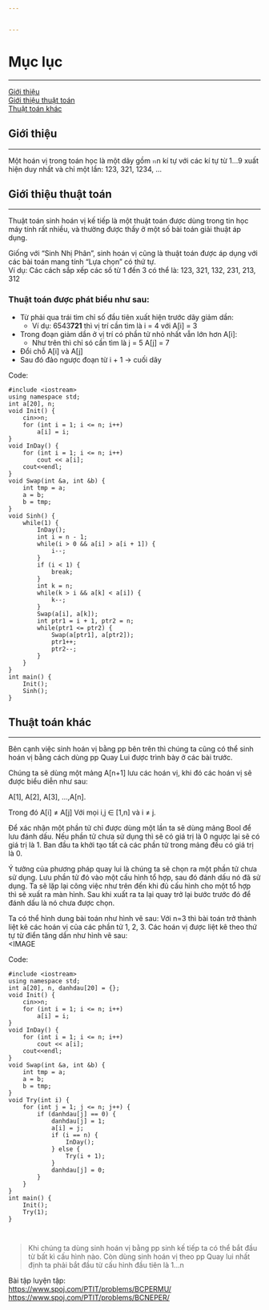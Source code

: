 ```yaml
---


---
```


<h1 id="mục-lục">Mục lục</h1>
<hr>
<p><a href="#gi%E1%BB%9Bi-thi%E1%BB%87u">Giới thiệu</a><br>
<a href="#gi%E1%BB%9Bi-thi%E1%BB%87u-thu%E1%BA%ADt-to%C3%A1n">Giới thiệu thuật toán</a><br>
<a href="#thu%E1%BA%ADt-to%C3%A1n-kh%C3%A1c">Thuật toán khác</a></p>
<h2 id="giới-thiệu">Giới thiệu</h2>
<hr>
<p>Một hoán vị trong toán học là một dãy gồm <span class="katex--inline"><span class="katex"><span class="katex-mathml"><math><semantics><mrow><mi>n</mi></mrow><annotation encoding="application/x-tex">n</annotation></semantics></math></span><span class="katex-html" aria-hidden="true"><span class="base"><span class="strut" style="height: 0.43056em; vertical-align: 0em;"></span><span class="mord mathdefault">n</span></span></span></span></span> kí tự với các kí tự từ 1…9 xuất hiện duy nhất và chỉ một lần: 123, 321, 1234, …</p>
<h2 id="giới-thiệu-thuật-toán">Giới thiệu thuật toán</h2>
<hr>
<p>Thuật toán sinh hoán vị kế tiếp là một thuật toán được dùng trong tin học máy tính rất nhiều, và thường được thấy ở một số bài toán giải thuật  áp dụng.</p>
<p>Giống với “Sinh Nhị Phân”, sinh hoán vị cũng là thuật toán được áp dụng với các bài toán mang tính “Lựa chọn” có thứ tự.<br>
Ví dụ: Các cách sắp xếp các số từ 1 đến 3 có thể là: 123, 321, 132, 231, 213, 312</p>
<h3 id="thuật-toán-được-phát-biểu-như-sau">Thuật toán được phát biểu như sau:</h3>
<ul>
<li>Từ phải qua trái tìm chỉ số đầu tiên xuất hiện trước dãy giảm dần:
<ul>
<li>Ví dụ: 6543<strong>721</strong> thì vị trí cần tìm là i = 4 với A[i] = 3</li>
</ul>
</li>
<li>Trong đoạn giảm dần ở vị trí có phần tử nhỏ nhất vẫn lớn hơn A[i]:
<ul>
<li>Như trên thì chỉ só cần tìm là j = 5 A[j] = 7</li>
</ul>
</li>
<li>Đổi chỗ A[i] và A[j]</li>
<li>Sau đó đảo ngược đoạn từ i + 1 -&gt; cuối dãy</li>
</ul>
<p>Code:</p>
<pre class=" language-cpp"><code class="prism  language-cpp"><span class="token macro property">#<span class="token directive keyword">include</span> <span class="token string">&lt;iostream&gt;</span></span>
<span class="token keyword">using</span> <span class="token keyword">namespace</span> std<span class="token punctuation">;</span>
<span class="token keyword">int</span> a<span class="token punctuation">[</span><span class="token number">20</span><span class="token punctuation">]</span><span class="token punctuation">,</span> n<span class="token punctuation">;</span>
<span class="token keyword">void</span> <span class="token function">Init</span><span class="token punctuation">(</span><span class="token punctuation">)</span> <span class="token punctuation">{</span>
	cin<span class="token operator">&gt;&gt;</span>n<span class="token punctuation">;</span>
	<span class="token keyword">for</span> <span class="token punctuation">(</span><span class="token keyword">int</span> i <span class="token operator">=</span> <span class="token number">1</span><span class="token punctuation">;</span> i <span class="token operator">&lt;=</span> n<span class="token punctuation">;</span> i<span class="token operator">++</span><span class="token punctuation">)</span>
		a<span class="token punctuation">[</span>i<span class="token punctuation">]</span> <span class="token operator">=</span> i<span class="token punctuation">;</span>
<span class="token punctuation">}</span>
<span class="token keyword">void</span> <span class="token function">InDay</span><span class="token punctuation">(</span><span class="token punctuation">)</span> <span class="token punctuation">{</span>
	<span class="token keyword">for</span> <span class="token punctuation">(</span><span class="token keyword">int</span> i <span class="token operator">=</span> <span class="token number">1</span><span class="token punctuation">;</span> i <span class="token operator">&lt;=</span> n<span class="token punctuation">;</span> i<span class="token operator">++</span><span class="token punctuation">)</span>
		cout <span class="token operator">&lt;&lt;</span> a<span class="token punctuation">[</span>i<span class="token punctuation">]</span><span class="token punctuation">;</span>
	cout<span class="token operator">&lt;&lt;</span>endl<span class="token punctuation">;</span>
<span class="token punctuation">}</span>
<span class="token keyword">void</span> <span class="token function">Swap</span><span class="token punctuation">(</span><span class="token keyword">int</span> <span class="token operator">&amp;</span>a<span class="token punctuation">,</span> <span class="token keyword">int</span> <span class="token operator">&amp;</span>b<span class="token punctuation">)</span> <span class="token punctuation">{</span>
	<span class="token keyword">int</span> tmp <span class="token operator">=</span> a<span class="token punctuation">;</span>
	a <span class="token operator">=</span> b<span class="token punctuation">;</span>
	b <span class="token operator">=</span> tmp<span class="token punctuation">;</span>
<span class="token punctuation">}</span>
<span class="token keyword">void</span> <span class="token function">Sinh</span><span class="token punctuation">(</span><span class="token punctuation">)</span> <span class="token punctuation">{</span>
	<span class="token keyword">while</span><span class="token punctuation">(</span><span class="token number">1</span><span class="token punctuation">)</span> <span class="token punctuation">{</span>
		<span class="token function">InDay</span><span class="token punctuation">(</span><span class="token punctuation">)</span><span class="token punctuation">;</span>
		<span class="token keyword">int</span> i <span class="token operator">=</span> n <span class="token operator">-</span> <span class="token number">1</span><span class="token punctuation">;</span>
		<span class="token keyword">while</span><span class="token punctuation">(</span>i <span class="token operator">&gt;</span> <span class="token number">0</span> <span class="token operator">&amp;&amp;</span> a<span class="token punctuation">[</span>i<span class="token punctuation">]</span> <span class="token operator">&gt;</span> a<span class="token punctuation">[</span>i <span class="token operator">+</span> <span class="token number">1</span><span class="token punctuation">]</span><span class="token punctuation">)</span> <span class="token punctuation">{</span>
			i<span class="token operator">--</span><span class="token punctuation">;</span>
		<span class="token punctuation">}</span>
		<span class="token keyword">if</span> <span class="token punctuation">(</span>i <span class="token operator">&lt;</span> <span class="token number">1</span><span class="token punctuation">)</span> <span class="token punctuation">{</span>
			<span class="token keyword">break</span><span class="token punctuation">;</span>
		<span class="token punctuation">}</span>
		<span class="token keyword">int</span> k <span class="token operator">=</span> n<span class="token punctuation">;</span>
		<span class="token keyword">while</span><span class="token punctuation">(</span>k <span class="token operator">&gt;</span> i <span class="token operator">&amp;&amp;</span> a<span class="token punctuation">[</span>k<span class="token punctuation">]</span> <span class="token operator">&lt;</span> a<span class="token punctuation">[</span>i<span class="token punctuation">]</span><span class="token punctuation">)</span> <span class="token punctuation">{</span>
			k<span class="token operator">--</span><span class="token punctuation">;</span>
		<span class="token punctuation">}</span>
		<span class="token function">Swap</span><span class="token punctuation">(</span>a<span class="token punctuation">[</span>i<span class="token punctuation">]</span><span class="token punctuation">,</span> a<span class="token punctuation">[</span>k<span class="token punctuation">]</span><span class="token punctuation">)</span><span class="token punctuation">;</span>
		<span class="token keyword">int</span> ptr1 <span class="token operator">=</span> i <span class="token operator">+</span> <span class="token number">1</span><span class="token punctuation">,</span> ptr2 <span class="token operator">=</span> n<span class="token punctuation">;</span>
		<span class="token keyword">while</span><span class="token punctuation">(</span>ptr1 <span class="token operator">&lt;=</span> ptr2<span class="token punctuation">)</span> <span class="token punctuation">{</span>
			<span class="token function">Swap</span><span class="token punctuation">(</span>a<span class="token punctuation">[</span>ptr1<span class="token punctuation">]</span><span class="token punctuation">,</span> a<span class="token punctuation">[</span>ptr2<span class="token punctuation">]</span><span class="token punctuation">)</span><span class="token punctuation">;</span>
			ptr1<span class="token operator">++</span><span class="token punctuation">;</span>
			ptr2<span class="token operator">--</span><span class="token punctuation">;</span>
		<span class="token punctuation">}</span>
	<span class="token punctuation">}</span>
<span class="token punctuation">}</span>
<span class="token keyword">int</span> <span class="token function">main</span><span class="token punctuation">(</span><span class="token punctuation">)</span> <span class="token punctuation">{</span>
	<span class="token function">Init</span><span class="token punctuation">(</span><span class="token punctuation">)</span><span class="token punctuation">;</span>
	<span class="token function">Sinh</span><span class="token punctuation">(</span><span class="token punctuation">)</span><span class="token punctuation">;</span>
<span class="token punctuation">}</span>
</code></pre>
<h2 id="thuật-toán-khác">Thuật toán khác</h2>
<hr>
<p>Bên cạnh việc sinh hoán vị bằng pp bên trên thì chúng ta cũng có thể sinh hoán vị bằng cách dùng pp Quay Lui được trình bày ở các bài trước.</p>
<p>Chúng ta sẽ dùng một mảng A[n+1] lưu các hoán vị, khi đó các hoán vị sẽ được biểu diễn như sau:</p>
<p>A[1], A[2], A[3], …,A[n].</p>
<p>Trong đó A[i] ≠ A[j] Với mọi i,j ∈ [1,n] và i ≠ j.</p>
<p>Để xác nhận một phần tử chỉ được dùng một lần ta sẽ dùng mảng Bool để lưu đánh dấu. Nếu phần tử chưa sử dụng thì sẽ có giá trị là 0 ngược lại sẽ có giá trị là 1. Ban đầu ta khởi tạo tất cả các phần tử trong mảng đều có giá trị là 0.</p>
<p>Ý tưởng của phương pháp quay lui là chúng ta sẽ chọn ra một phần tử chưa sử dụng. Lưu phần tử đó vào một cấu hình tổ hợp, sau đó đánh dấu nó đã sử dụng. Ta sẽ lặp lại công việc như trên đến khi đủ cấu hình cho một tổ hợp thì sẽ xuất ra màn hình. Sau khi xuất ra ta lại quay trở lại bước trước đó để đánh dấu là nó chưa được chọn.</p>
<p>Ta có thể hình dung bài toán như hình vẽ sau: Với n=3 thì bài toán trở thành liệt kê các hoán vị của các phần tử 1, 2, 3. Các hoán vị được liệt kê theo thứ tự từ điển tăng dần như hình vẽ sau:<br>
&lt;IMAGE</p>
<p>Code:</p>
<pre class=" language-cpp"><code class="prism  language-cpp"><span class="token macro property">#<span class="token directive keyword">include</span> <span class="token string">&lt;iostream&gt;</span></span>
<span class="token keyword">using</span> <span class="token keyword">namespace</span> std<span class="token punctuation">;</span>
<span class="token keyword">int</span> a<span class="token punctuation">[</span><span class="token number">20</span><span class="token punctuation">]</span><span class="token punctuation">,</span> n<span class="token punctuation">,</span> danhdau<span class="token punctuation">[</span><span class="token number">20</span><span class="token punctuation">]</span> <span class="token operator">=</span> <span class="token punctuation">{</span><span class="token punctuation">}</span><span class="token punctuation">;</span>
<span class="token keyword">void</span> <span class="token function">Init</span><span class="token punctuation">(</span><span class="token punctuation">)</span> <span class="token punctuation">{</span>
	cin<span class="token operator">&gt;&gt;</span>n<span class="token punctuation">;</span>
	<span class="token keyword">for</span> <span class="token punctuation">(</span><span class="token keyword">int</span> i <span class="token operator">=</span> <span class="token number">1</span><span class="token punctuation">;</span> i <span class="token operator">&lt;=</span> n<span class="token punctuation">;</span> i<span class="token operator">++</span><span class="token punctuation">)</span>
		a<span class="token punctuation">[</span>i<span class="token punctuation">]</span> <span class="token operator">=</span> i<span class="token punctuation">;</span>
<span class="token punctuation">}</span>
<span class="token keyword">void</span> <span class="token function">InDay</span><span class="token punctuation">(</span><span class="token punctuation">)</span> <span class="token punctuation">{</span>
	<span class="token keyword">for</span> <span class="token punctuation">(</span><span class="token keyword">int</span> i <span class="token operator">=</span> <span class="token number">1</span><span class="token punctuation">;</span> i <span class="token operator">&lt;=</span> n<span class="token punctuation">;</span> i<span class="token operator">++</span><span class="token punctuation">)</span>
		cout <span class="token operator">&lt;&lt;</span> a<span class="token punctuation">[</span>i<span class="token punctuation">]</span><span class="token punctuation">;</span>
	cout<span class="token operator">&lt;&lt;</span>endl<span class="token punctuation">;</span>
<span class="token punctuation">}</span>
<span class="token keyword">void</span> <span class="token function">Swap</span><span class="token punctuation">(</span><span class="token keyword">int</span> <span class="token operator">&amp;</span>a<span class="token punctuation">,</span> <span class="token keyword">int</span> <span class="token operator">&amp;</span>b<span class="token punctuation">)</span> <span class="token punctuation">{</span>
	<span class="token keyword">int</span> tmp <span class="token operator">=</span> a<span class="token punctuation">;</span>
	a <span class="token operator">=</span> b<span class="token punctuation">;</span>
	b <span class="token operator">=</span> tmp<span class="token punctuation">;</span>
<span class="token punctuation">}</span>
<span class="token keyword">void</span> <span class="token function">Try</span><span class="token punctuation">(</span><span class="token keyword">int</span> i<span class="token punctuation">)</span> <span class="token punctuation">{</span>
	<span class="token keyword">for</span> <span class="token punctuation">(</span><span class="token keyword">int</span> j <span class="token operator">=</span> <span class="token number">1</span><span class="token punctuation">;</span> j <span class="token operator">&lt;=</span> n<span class="token punctuation">;</span> j<span class="token operator">++</span><span class="token punctuation">)</span> <span class="token punctuation">{</span>
		<span class="token keyword">if</span> <span class="token punctuation">(</span>danhdau<span class="token punctuation">[</span>j<span class="token punctuation">]</span> <span class="token operator">==</span> <span class="token number">0</span><span class="token punctuation">)</span> <span class="token punctuation">{</span>
			danhdau<span class="token punctuation">[</span>j<span class="token punctuation">]</span> <span class="token operator">=</span> <span class="token number">1</span><span class="token punctuation">;</span>
			a<span class="token punctuation">[</span>i<span class="token punctuation">]</span> <span class="token operator">=</span> j<span class="token punctuation">;</span>
			<span class="token keyword">if</span> <span class="token punctuation">(</span>i <span class="token operator">==</span> n<span class="token punctuation">)</span> <span class="token punctuation">{</span>
				<span class="token function">InDay</span><span class="token punctuation">(</span><span class="token punctuation">)</span><span class="token punctuation">;</span>
			<span class="token punctuation">}</span> <span class="token keyword">else</span> <span class="token punctuation">{</span>
				<span class="token function">Try</span><span class="token punctuation">(</span>i <span class="token operator">+</span> <span class="token number">1</span><span class="token punctuation">)</span><span class="token punctuation">;</span>
			<span class="token punctuation">}</span>
			danhdau<span class="token punctuation">[</span>j<span class="token punctuation">]</span> <span class="token operator">=</span> <span class="token number">0</span><span class="token punctuation">;</span>
		<span class="token punctuation">}</span>
	<span class="token punctuation">}</span>
<span class="token punctuation">}</span>
<span class="token keyword">int</span> <span class="token function">main</span><span class="token punctuation">(</span><span class="token punctuation">)</span> <span class="token punctuation">{</span>
	<span class="token function">Init</span><span class="token punctuation">(</span><span class="token punctuation">)</span><span class="token punctuation">;</span>
	<span class="token function">Try</span><span class="token punctuation">(</span><span class="token number">1</span><span class="token punctuation">)</span><span class="token punctuation">;</span>
<span class="token punctuation">}</span>

</code></pre>
<blockquote>
<p>Khi chúng ta dùng sinh hoán vị bằng pp sinh kế tiếp ta có thể bắt đầu từ bất kì cấu hình nào. Còn dùng sinh hoán vị theo pp Quay lui nhất định ta phải bắt đầu từ cấu hình đầu tiên là 1…n</p>
</blockquote>
<p>Bài tập luyện tập:<br>
<a href="https://www.spoj.com/PTIT/problems/BCPERMU/">https://www.spoj.com/PTIT/problems/BCPERMU/</a><br>
<a href="https://www.spoj.com/PTIT/problems/BCNEPER/">https://www.spoj.com/PTIT/problems/BCNEPER/</a></p>


